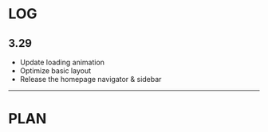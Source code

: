 # LOG
## 3.29
- Update loading animation
- Optimize basic layout
- Release the homepage navigator & sidebar
-----
# PLAN